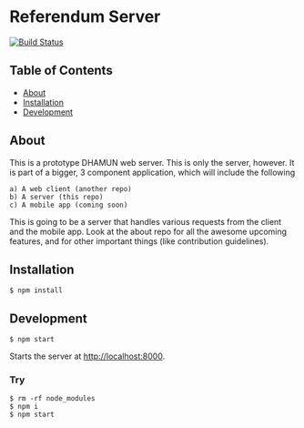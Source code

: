 Referendum Server
=========================
[![Build Status](https://travis-ci.org/Referendum/Referendum-Server.svg?branch=master)](https://travis-ci.org/Referendum/Referendum-Server)
## Table of Contents

- [About](#about)
- [Installation](#installation)
- [Development](#development)

## About

This is a prototype DHAMUN web server. This is only the server, however. It is part of a bigger, 3 component application, which will include the following

```
a) A web client (another repo)
b) A server (this repo)
c) A mobile app (coming soon)
```

This is going to be a server that handles various requests from the client and the mobile app.
Look at the about repo for all the awesome upcoming features, and for other important things (like contribution guidelines).

## Installation
```
$ npm install
```

## Development
```
$ npm start
```
Starts the server at [http://localhost:8000](http://localhost:8000).

### Try
```
$ rm -rf node_modules
$ npm i
$ npm start
```


